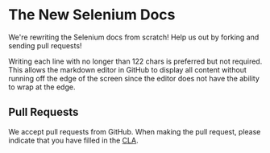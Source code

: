 The New Selenium Docs
=====================

We're rewriting the Selenium docs from scratch!  Help us out by
forking and sending pull requests!

Writing each line with no longer than 122 chars is preferred but not
required.  This allows the markdown editor in GitHub to display all
content without running off the edge of the screen since the editor
does not have the ability to wrap at the edge.

Pull Requests
-------------

We accept pull requests from GitHub.  When making the pull request,
please indicate that you have filled in the
[CLA](https://spreadsheets.google.com/spreadsheet/viewform?hl=en_US&formkey=dFFjXzBzM1VwekFlOWFWMjFFRjJMRFE6MQ#gid=0).